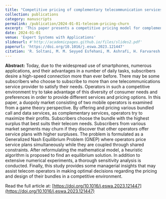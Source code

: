 ```yaml
---
title: "Competitive pricing of complementary telecommunication services with subscriber churn in a duopoly"
collection: publications
category: manuscripts
permalink: /publication/2024-01-01-telecom-pricing-churn
excerpt: 'This paper presents a competitive pricing model for complementary telecom services, considering subscriber churn in a duopoly market.'
date: 2024-01-01
venue: 'Expert Systems with Applications'
slidesurl: #'http://academicpages.github.io/files/slides2.pdf'
paperurl: 'https://doi.org/10.1016/j.eswa.2023.121447'
citation: 'R. Soltani, M. M. Seyyed Esfehani, M. Ashrafi, H. Farvaresh. (2010). &quot;Competitive pricing of complementary telecommunication services with subscriber churn in a duopoly.&quot; <i>Expert Systems with Applications</i>. 237, 121447.'
---
```


**Abstract:** Today, due to the widespread use of smartphones, numerous applications, and their advantages in a number of daily tasks, subscribers desire a high-speed connection more than ever before. There may be some subscribers who choose to subscribe to more than one telecommunications service provider to satisfy their needs. Operators in such a competitive environment try to take advantage of this diversity of consumer needs and preferences in order to provide different services and pricing options. In this paper, a duopoly market consisting of two mobile operators is examined from a game theory perspective. By offering and pricing various bundled call and data services, as complementary services, operators try to maximize their profits. Subscribers choose the bundle with the highest surplus that best suits their telecom needs. Subscribers from various market segments may churn if they discover that other operators offer service plans with higher surpluses. The problem is formulated as a Generalized Nash Equilibrium Problem (GNEP) where operators price service plans simultaneously while they are coupled through shared constraints. After reformulating the mathematical model, a heuristic algorithm is proposed to find an equilibrium solution. In addition to extensive numerical experiments, a thorough sensitivity analysis is conducted. Finally, this study provides some managerial insights that may assist telecom operators in making optimal decisions regarding the pricing and design of their bundles in a competitive environment.

Read the full article at: [https://doi.org/10.1016/j.eswa.2023.121447](https://doi.org/10.1016/j.eswa.2023.121447)
